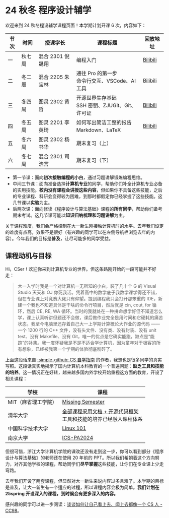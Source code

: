 # 24 秋冬 程序设计辅学

欢迎来到 24 秋冬程设辅学课程页面！本学期计划开课 6 次，内容如下：

| 节次 | 时间   | 授课学长         | 课程标题                                          | 回放地址                                                 |
| ---- | ------ | ---------------- | ------------------------------------------------- | -------------------------------------------------------- |
| 一   | 秋七周 | 混合 2301 倪晟翔 | 编程入门                                          | [Bilibili](https://www.bilibili.com/video/BV1DN1uY8EHH/) |
| 二   | 冬二周 | 混合 2205 朱宝林 | 通往 Pro 的第一步<br>命令行交互、VSCode、AI 工具  | [Bilibili](https://www.bilibili.com/video/BV1G7UfYjEH2)  |
| 三   | 冬四周 | 图灵 2302 黄哲   | 开源世界生存基础<br>SSH 密钥、ZJUGit、Git、许可证 | [Bilibili](https://www.bilibili.com/video/BV1rfzoYTEjX/) |
| 四   | 冬五周 | 图灵 2201 李英琦 | 如何写出简洁工整的报告<br>Markdown、LaTeX         | [Bilibili](https://www.bilibili.com/video/BV1DekzY3Ere)  |
| 五   | 冬六周 | 图灵 2302 杨书华 | 期末复习（上）                                    |
| 六   | 冬七周 | 混合 2301 司浩言 | 期末复习（下）                                    |

- 第一节课：面向**初次接触编程的小白**，通过习题讲解锻炼编程思维。
- 中间三节课：面向准备选择**计算机专业**的同学，帮助你们补全计算机专业必备的实用技能。**校内没有课程会讲授这些内容**，但如果你不具备这些技能，之后的专业课程、科研会变得较为困难，到那时都假定你已经掌握了这些技能。这几节课以**实验**为主。
- 后两次课：面向修读《程序设计与算法基础》课程的**所有同学**，帮助你们备考期末考试。这几节课可能以**知识归纳梳理和习题讲解**为主。

关于课程难度，我们会严格控制在大一新生刚接触计算机时的水平。去年我们设定的难度有点高，效果不是很好（有兴趣的同学可以在左侧导航栏浏览去年的内容）。今年我们的目标是**普及**，让尽可能多的同学受益。

## 课程动机与目标

Hi，CSer！欢迎你来到计算机专业的世界。但这条路刚开始的一段可能并不好走：

> 大一入学时我是一个对计算机一无所知的小白，装了几十个 G 的 Visual Studio 天天和 OJ 你死我活。凭着高中的数学底子我数学课学得还不错，但在专业课上对竞赛大佬只有仰望。提到编程我只会打开那笨重的 IDE，新建一个我也不知道具体是干啥的命令行项目，然后就是 cin, cout, for 循环，然后 CE, RE, WA 循环。当时的我就处在一种拼命想学好但不知道怎么学，课上认真听讲但题还不会做，课后做作业完全是用时间和它硬耗的痛苦状态。我至今电脑里还存着自己大一上学期计算概论大作业的源代码 —— 一个 1200 行的 C++ 文件，没有头文件、没有类、没有封装、没有 unit test、没有 Makefile、没有 Git，唯一的优点是它确实能跑，缺点是“能跑”的补集。我一度怀疑我是不是不适合学计算机，因为童年对于极客的所有想象，已经被我第一个学期的体验彻底粉碎了。

上面这段话来自 [:simple-github: CS 自学指南](https://csdiy.wiki/#cs61a) 的作者，我想也是很多同学的真实写照。这段话真实地揭示了国内计算机本科教育的一个普遍问题：**缺乏工具和技能的培养**。这一情况正在好转，越来越多国内外学校开始重视这方面的教育，开设了相关课程：

| 学校                | 课程                                                                                                                                                                                                                                |
| ------------------- | ----------------------------------------------------------------------------------------------------------------------------------------------------------------------------------------------------------------------------------- |
| MIT（麻省理工学院） | [Missing Semester](https://missing.csail.mit.edu/)                                                                                                                                                                                  |
| 清华大学            | [全部课程采用文档 + 开源代码框架](https://box.nju.edu.cn/d/5a0b85af3297421ca994/files/?p=%2F1-%E6%88%91%E4%BB%AC%E5%9C%A8%E6%B8%85%E5%8D%8E%E7%9A%84%E5%BC%80%E6%BA%90%E6%95%85%E4%BA%8B.pdf)<br />工具和技能的培养已经融入课程体系 |
| 中国科学技术大学    | [Linux 101](https://101.lug.ustc.edu.cn/)                                                                                                                                                                                           |
| 南京大学            | [ICS-PA2024](https://www.bilibili.com/video/BV11BpFe4EmM/)                                                                                                                                                                          |

但很可惜，浙江大学计算机学院的课改还没有走到这一步，你可以看到部分《程序设计与算法基础》的老师还在使用 20 年前的 PPT。所以我们希朝着这个方向努力，对齐其他学校的课程，帮助同学们**尽早掌握**这些技能，让你们在专业课上少走弯路。

去年我们开设了两套课程，但显然对大一新生来说内容过多且难了。本学期的目标是普及，让大一新生有一个适应的过程，所以课程内容会极为简单。**我们计划在 25spring 开设深入的课程，到时候会有更多深入的内容。**

感兴趣的同学可以进一步阅读：[谈谈如何让自己看上去、闻上去都像一个 CS 人 - CC98](https://www.cc98.org/topic/5370849)。
